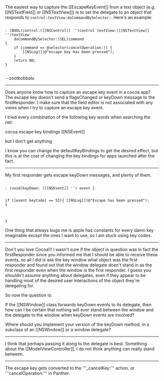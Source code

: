 The easiest way to capture the [[EscapeKeyEvent]] from a text object (e.g. [[NSTextField]] or [[NSTextView]]) is to set the delegate to an object that responds to <code>control:textView:doCommandBySelector:</code>. Here's an example:

<code>
- (BOOL)control:([[NSControl]] '')control textView:([[NSTextView]] '')textView 
    doCommandBySelector:(SEL)command 
{
    if (command == @selector(cancelOperation:)) {
        [[NSLog]](@"escape key has been pressed");
    }
    return NO;
}

</code>

--zootbobbalu


----

Does anyone know how to capture an escape key event in a cocoa app? The escape key doesn't send a flagsChanged or keyDown message to the firstResponder. I make sure that the field editor is not associated with any views when I try to capture an escape key event. 

I tried every combination of the following key words when searching the net:

cocoa 
escape 
key 
bindings 
[[NSEvent]]

but I don't get anything

I know you can change the defaultKeyBindings to get the desired effect, but this is at the cost of changing the key bindings for apps launched after the fact.

----
My first responder gets escape keyDown messages, and plenty of them.

<code>
- (void)keyDown: ([[NSEvent]] '') event {

   if ([event keyCode] == 53){
        [[NSLog]](@"Escape has been pressed");
     }
  
}
</code>

One thing that always bugs me is apple has constants for every damn key imaginable except the ones I want to use, so I am stuck using key codes.

----

Don't you love Cocoa!!! I wasn't sure if the object in question was in fact the firstResponder since you informed me that I should be able to receive these events, so all I did is ask the key window what object was the first responder and found out that the window delegate doen't stand in as the first responder even when the window is the first responder. I guess you shouldn't assume anything about delegates, even if they appear to be handling most of the desired user interactions of the object they're delegating for. 

So now the question is: 

If the [[NSWindow]] class forwards keyDown events to its delegate, then how can I be certain that nothing will ever stand between the window and the delegate to the window when keyDown events are involved? 

Where should you implement your version of the keyDown method, in a subclass of an [[NSWindow]] or a window delegate?


----

I think that perhaps passing it along to the delegate is best. Something about the [[ModelViewController]], I do not think anything can really stand between.

----

The escape key gets converted to the '''_cancelKey:''' action, or '''cancelOperation:''' in Panther.